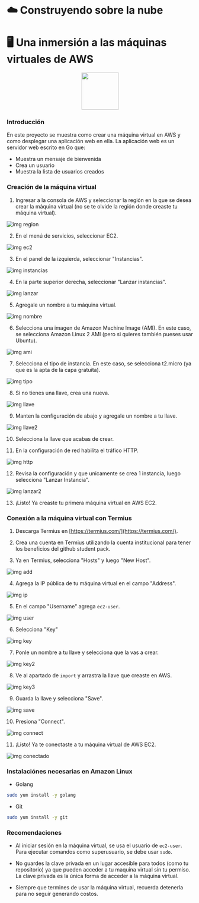 # ☁️ Construyendo sobre la nube
# 🖥 Una inmersión a las máquinas virtuales de AWS

<div align="center"><img src="https://yt3.googleusercontent.com/ajO8Hcx0lN0CphmMyVpbGwbH9TRK3ySphKvBLFrJabqjfmmCpU1-5uo30lHstAyjE5mILjfksQ=s900-c-k-c0x00ffffff-no-rj" width="100"/></div>

### Introducción

En este proyecto se muestra como crear una máquina virtual en AWS y como desplegar una aplicación web en ella. La aplicación web es un servidor web escrito en Go que:
- Muestra un mensaje de bienvenida
- Crea un usuario
- Muestra la lista de usuarios creados

### Creación de la máquina virtual

1. Ingresar a la consola de AWS y seleccionar la región en la que se desea crear la máquina virtual (no se te olvide la región donde creaste tu máquina virtual).

![img region](./imgs/img1.png)

2. En el menú de servicios, seleccionar EC2.

![img ec2](./imgs/img2.png)

3. En el panel de la izquierda, seleccionar "Instancias".

![img instancias](./imgs/img3.png)

4. En la parte superior derecha, seleccionar "Lanzar instancias".

![img lanzar](./imgs/img4.png)

5. Agregale un nombre a tu máquina virtual.

![img nombre](./imgs/img5.png)

6. Selecciona una imagen de Amazon Machine Image (AMI). En este caso, se selecciona Amazon Linux 2 AMI (pero si quieres también pueses usar Ubuntu).

![img ami](./imgs/img6.png)

7. Selecciona el tipo de instancia. En este caso, se selecciona t2.micro (ya que es la apta de la capa gratuita).

![img tipo](./imgs/img7.png)

8. Si no tienes una llave, crea una nueva.

![img llave](./imgs/img8.png)

9. Manten la configuración de abajo y agregale un nombre a tu llave.

![img llave2](./imgs/img9.png)

10. Selecciona la llave que acabas de crear.

11. En la configuración de red habilita el tráfico HTTP.

![img http](./imgs/img10.png)

12. Revisa la configuración y que unicamente se crea 1 instancia, luego selecciona "Lanzar Instancia".

![img lanzar2](./imgs/img11.png)

13. ¡Listo! Ya creaste tu primera máquina virtual en AWS EC2.

### Conexión a la máquina virtual con Termius

1. Descarga Termius en [https://termius.com/](https://termius.com/).

2. Crea una cuenta en Termius utilizando la cuenta institucional para tener los beneficios del github student pack.

3. Ya en Termius, selecciona "Hosts" y luego "New Host".

![img add](./imgs/img12.png)

4. Agrega la IP pública de tu máquina virtual en el campo "Address".

![img ip](./imgs/img13.png)

5. En el campo "Username" agrega `ec2-user`.

![img user](./imgs/img14.png)

6. Selecciona "Key"

![img key](./imgs/img15.png)

7. Ponle un nombre a tu llave y selecciona que la vas a crear.

![img key2](./imgs/img16.png)

8. Ve al apartado de `import` y arrastra la llave que creaste en AWS.

![img key3](./imgs/img17.png)

9. Guarda la llave y selecciona "Save".

![img save](./imgs/img18.png)

10. Presiona "Connect".

![img connect](./imgs/img19.png)

11. ¡Listo! Ya te conectaste a tu máquina virtual de AWS EC2.

![img conectado](./imgs/img20.png)

### Instalaciónes necesarias en Amazon Linux 

- Golang
```bash
sudo yum install -y golang
```

- Git
```bash
sudo yum install -y git
```

### Recomendaciones

- Al iniciar sesión en la máquina virtual, se usa el usuario de ```ec2-user```. Para ejecutar comandos como superusuario, se debe usar ```sudo```.

- No guardes la clave privada en un lugar accesible para todos (como tu repositorio) ya que pueden acceder a tu maquina virtual sin tu permiso. La clave privada es la única forma de acceder a la máquina virtual.

- Siempre que termines de usar la máquina virtual, recuerda detenerla para no seguir generando costos.


